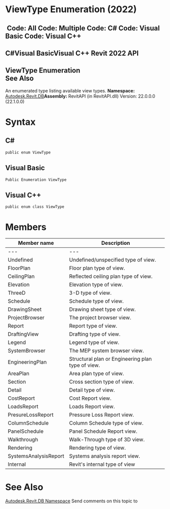 # ViewType Enumeration (2022)

﻿
 Code: All Code: Multiple Code: C# Code: Visual Basic Code: Visual C++   
---  
C#Visual BasicVisual C++
Revit 2022 API  
---  
ViewType Enumeration  
See Also  
---  
An enumerated type listing available view types.
**Namespace:** [Autodesk.Revit.DB](87546ba7-461b-c646-cbb1-2cb8f5bff8b2.md "Autodesk.Revit.DB Namespace")**Assembly:** RevitAPI (in RevitAPI.dll) Version: 22.0.0.0 (22.1.0.0)
# Syntax
C#  
---  
```text
public enum ViewType
```
  
Visual Basic  
---  
```text
Public Enumeration ViewType
```
  
Visual C++  
---  
```text
public enum class ViewType
```
  
# Members
| Member name | Description |
| --- | --- |
| --- | --- |
| Undefined | Undefined/unspecified type of view. |
| FloorPlan | Floor plan type of view. |
| CeilingPlan | Reflected ceiling plan type of view. |
| Elevation | Elevation type of view. |
| ThreeD | 3-D type of view. |
| Schedule | Schedule type of view. |
| DrawingSheet | Drawing sheet type of view. |
| ProjectBrowser | The project browser view. |
| Report | Report type of view. |
| DraftingView | Drafting type of view. |
| Legend | Legend type of view. |
| SystemBrowser | The MEP system browser view. |
| EngineeringPlan | Structural plan or Engineering plan type of view. |
| AreaPlan | Area plan type of view. |
| Section | Cross section type of view. |
| Detail | Detail type of view. |
| CostReport | Cost Report view. |
| LoadsReport | Loads Report view. |
| PresureLossReport | Pressure Loss Report view. |
| ColumnSchedule | Column Schedule type of view. |
| PanelSchedule | Panel Schedule Report view. |
| Walkthrough | Walk-Through type of 3D view. |
| Rendering | Rendering type of view. |
| SystemsAnalysisReport | Systems analysis report view. |
| Internal | Revit's internal type of view |

# See Also
[Autodesk.Revit.DB Namespace](87546ba7-461b-c646-cbb1-2cb8f5bff8b2.md "Autodesk.Revit.DB Namespace")
Send comments on this topic to 